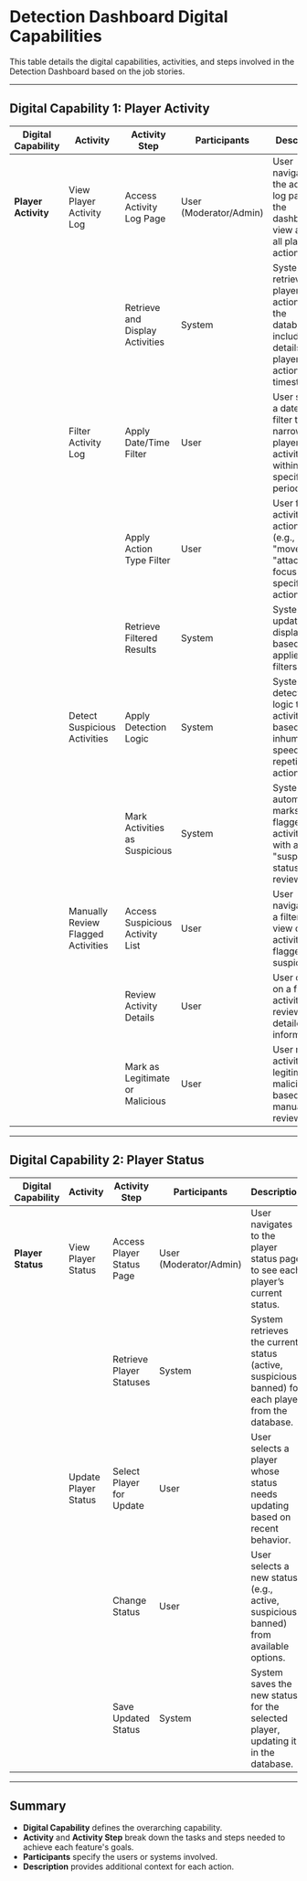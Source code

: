 
# Detection Dashboard Digital Capabilities

This table details the digital capabilities, activities, and steps involved in the Detection Dashboard based on the job stories.

---

## Digital Capability 1: Player Activity

| **Digital Capability** | **Activity**                        | **Activity Step**                   | **Participants**      | **Description**                                                                                                 |
|------------------------|-------------------------------------|-------------------------------------|------------------------|---------------------------------------------------------------------------------------------------------------|
| **Player Activity**    | View Player Activity Log           | Access Activity Log Page            | User (Moderator/Admin) | User navigates to the activity log page on the dashboard to view a list of all player actions.               |
|                        |                                     | Retrieve and Display Activities     | System                 | System retrieves player actions from the database, including details like player ID, action, and timestamp. |
|                        | Filter Activity Log                | Apply Date/Time Filter              | User                   | User selects a date/time filter to narrow down player activities within a specific period.                   |
|                        |                                     | Apply Action Type Filter            | User                   | User filters activities by action type (e.g., "move", "attack") to focus on specific actions.                |
|                        |                                     | Retrieve Filtered Results           | System                 | System updates the displayed list based on applied filters.                                                   |
|                        | Detect Suspicious Activities       | Apply Detection Logic               | System                 | System uses detection logic to flag activities based on inhuman speeds or repetitive actions.                |
|                        |                                     | Mark Activities as Suspicious       | System                 | System automatically marks flagged activities with a "suspicious" status for review.                         |
|                        | Manually Review Flagged Activities | Access Suspicious Activity List     | User                   | User navigates to a filtered view of activities flagged as suspicious.                                       |
|                        |                                     | Review Activity Details             | User                   | User clicks on a flagged activity to review detailed information.                                           |
|                        |                                     | Mark as Legitimate or Malicious     | User                   | User marks activity as legitimate or malicious based on manual review.                                       |

---

## Digital Capability 2: Player Status

| **Digital Capability** | **Activity**                  | **Activity Step**            | **Participants**      | **Description**                                                                                             |
|------------------------|-------------------------------|------------------------------|------------------------|-------------------------------------------------------------------------------------------------------------|
| **Player Status**      | View Player Status           | Access Player Status Page    | User (Moderator/Admin) | User navigates to the player status page to see each player’s current status.                               |
|                        |                               | Retrieve Player Statuses     | System                 | System retrieves the current status (active, suspicious, banned) for each player from the database.         |
|                        | Update Player Status         | Select Player for Update     | User                   | User selects a player whose status needs updating based on recent behavior.                                 |
|                        |                               | Change Status                | User                   | User selects a new status (e.g., active, suspicious, banned) from available options.                        |
|                        |                               | Save Updated Status          | System                 | System saves the new status for the selected player, updating it in the database.                           |

---

## Summary

- **Digital Capability** defines the overarching capability.
- **Activity** and **Activity Step** break down the tasks and steps needed to achieve each feature's goals.
- **Participants** specify the users or systems involved.
- **Description** provides additional context for each action.
